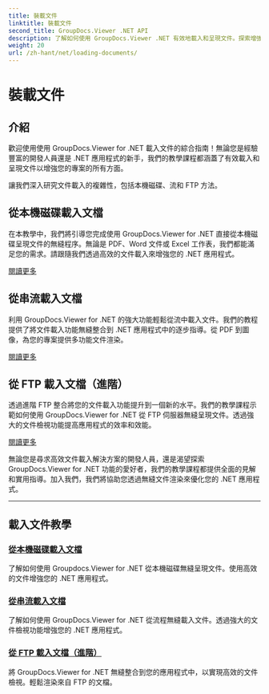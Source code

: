 ```yaml
---
title: 裝載文件
linktitle: 裝載文件
second_title: GroupDocs.Viewer .NET API
description: 了解如何使用 GroupDocs.Viewer .NET 有效地載入和呈現文件。探索增強型 .NET 應用程式的本機磁碟、串流和 FTP 載入教學。
weight: 20
url: /zh-hant/net/loading-documents/
---
```


# 裝載文件

## 介紹

歡迎使用使用 GroupDocs.Viewer for .NET 載入文件的綜合指南！無論您是經驗豐富的開發人員還是 .NET 應用程式的新手，我們的教學課程都涵蓋了有效載入和呈現文件以增強您的專案的所有方面。

讓我們深入研究文件載入的複雜性，包括本機磁碟、流和 FTP 方法。

## 從本機磁碟載入文檔

在本教學中，我們將引導您完成使用 GroupDocs.Viewer for .NET 直接從本機磁碟呈現文件的無縫程序。無論是 PDF、Word 文件或 Excel 工作表，我們都能滿足您的需求。請跟隨我們透過高效的文件載入來增強您的 .NET 應用程式。

[閱讀更多](./loading-document-local-disk/)

## 從串流載入文檔

利用 GroupDocs.Viewer for .NET 的強大功能輕鬆從流中載入文件。我們的教程提供了將文件載入功能無縫整合到 .NET 應用程式中的逐步指導。從 PDF 到圖像，為您的專案提供多功能文件渲染。

[閱讀更多](./loading-document-stream/)

## 從 FTP 載入文檔（進階）

透過進階 FTP 整合將您的文件載入功能提升到一個新的水平。我們的教學課程示範如何使用 GroupDocs.Viewer for .NET 從 FTP 伺服器無縫呈現文件。透過強大的文件檢視功能提高應用程式的效率和效能。

[閱讀更多](./loading-document-ftp/)

無論您是尋求高效文件載入解決方案的開發人員，還是渴望探索 GroupDocs.Viewer for .NET 功能的愛好者，我們的教學課程都提供全面的見解和實用指導。加入我們，我們將協助您透過無縫文件渲染來優化您的 .NET 應用程式。

---
## 載入文件教學
### [從本機磁碟載入文檔](./loading-document-local-disk/)
了解如何使用 Groupdocs.Viewer for .NET 從本機磁碟無縫呈現文件。使用高效的文件增強您的 .NET 應用程式。
### [從串流載入文檔](./loading-document-stream/)
了解如何使用 GroupDocs.Viewer for .NET 從流程無縫載入文件。透過強大的文件檢視功能增強您的 .NET 應用程式。
### [從 FTP 載入文檔（進階）](./loading-document-ftp/)
將 GroupDocs.Viewer for .NET 無縫整合到您的應用程式中，以實現高效的文件檢視。輕鬆渲染來自 FTP 的文檔。